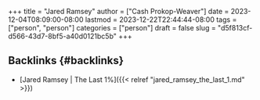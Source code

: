 +++
title = "Jared Ramsey"
author = ["Cash Prokop-Weaver"]
date = 2023-12-04T08:09:00-08:00
lastmod = 2023-12-22T22:44:44-08:00
tags = ["person", "person"]
categories = ["person"]
draft = false
slug = "d5f813cf-d566-43d7-8bf5-a40d0121bc5b"
+++

## Backlinks {#backlinks}

-   [Jared Ramsey | The Last 1%]({{< relref "jared_ramsey_the_last_1.md" >}})
